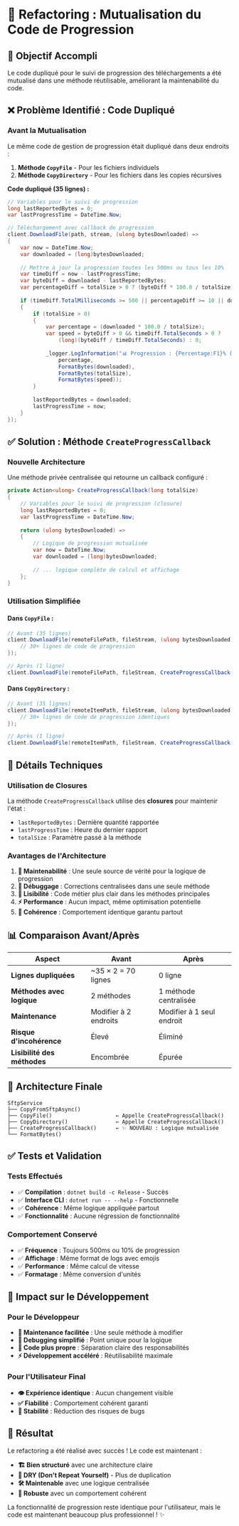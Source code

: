 # 🔄 Refactoring : Mutualisation du Code de Progression

## 🎯 Objectif Accompli
Le code dupliqué pour le suivi de progression des téléchargements a été mutualisé dans une méthode réutilisable, améliorant la maintenabilité du code.

## ❌ Problème Identifié : Code Dupliqué

### Avant la Mutualisation
Le même code de gestion de progression était dupliqué dans deux endroits :

1. **Méthode `CopyFile`** - Pour les fichiers individuels
2. **Méthode `CopyDirectory`** - Pour les fichiers dans les copies récursives

**Code dupliqué (35 lignes) :**
```csharp
// Variables pour le suivi de progression
long lastReportedBytes = 0;
var lastProgressTime = DateTime.Now;

// Téléchargement avec callback de progression
client.DownloadFile(path, stream, (ulong bytesDownloaded) =>
{
    var now = DateTime.Now;
    var downloaded = (long)bytesDownloaded;
    
    // Mettre à jour la progression toutes les 500ms ou tous les 10% 
    var timeDiff = now - lastProgressTime;
    var byteDiff = downloaded - lastReportedBytes;
    var percentageDiff = totalSize > 0 ? (byteDiff * 100.0 / totalSize) : 0;
    
    if (timeDiff.TotalMilliseconds >= 500 || percentageDiff >= 10 || downloaded == totalSize)
    {
        if (totalSize > 0)
        {
            var percentage = (downloaded * 100.0 / totalSize);
            var speed = byteDiff > 0 && timeDiff.TotalSeconds > 0 ? 
                (long)(byteDiff / timeDiff.TotalSeconds) : 0;
            
            _logger.LogInformation("📊 Progression : {Percentage:F1}% ({Downloaded}/{Total}) - {Speed}/s", 
                percentage, 
                FormatBytes(downloaded), 
                FormatBytes(totalSize),
                FormatBytes(speed));
        }
        
        lastReportedBytes = downloaded;
        lastProgressTime = now;
    }
});
```

## ✅ Solution : Méthode `CreateProgressCallback`

### Nouvelle Architecture
Une méthode privée centralisée qui retourne un callback configuré :

```csharp
private Action<ulong> CreateProgressCallback(long totalSize)
{
    // Variables pour le suivi de progression (closure)
    long lastReportedBytes = 0;
    var lastProgressTime = DateTime.Now;
    
    return (ulong bytesDownloaded) =>
    {
        // Logique de progression mutualisée
        var now = DateTime.Now;
        var downloaded = (long)bytesDownloaded;
        
        // ... logique complète de calcul et affichage
    };
}
```

### Utilisation Simplifiée

#### Dans `CopyFile` :
```csharp
// Avant (35 lignes)
client.DownloadFile(remoteFilePath, fileStream, (ulong bytesDownloaded) => {
    // 30+ lignes de code de progression
});

// Après (1 ligne)
client.DownloadFile(remoteFilePath, fileStream, CreateProgressCallback(totalSize));
```

#### Dans `CopyDirectory` :
```csharp
// Avant (35 lignes) 
client.DownloadFile(remoteItemPath, fileStream, (ulong bytesDownloaded) => {
    // 30+ lignes de code de progression identiques
});

// Après (1 ligne)
client.DownloadFile(remoteItemPath, fileStream, CreateProgressCallback(totalSize));
```

## 🔧 Détails Techniques

### Utilisation de Closures
La méthode `CreateProgressCallback` utilise des **closures** pour maintenir l'état :
- `lastReportedBytes` : Dernière quantité rapportée
- `lastProgressTime` : Heure du dernier rapport
- `totalSize` : Paramètre passé à la méthode

### Avantages de l'Architecture

1. **🔧 Maintenabilité** : Une seule source de vérité pour la logique de progression
2. **🐛 Débuggage** : Corrections centralisées dans une seule méthode
3. **📝 Lisibilité** : Code métier plus clair dans les méthodes principales
4. **⚡ Performance** : Aucun impact, même optimisation potentielle
5. **🎯 Cohérence** : Comportement identique garantu partout

## 📊 Comparaison Avant/Après

| Aspect | Avant | Après |
|--------|--------|--------|
| **Lignes dupliquées** | ~35 × 2 = 70 lignes | 0 ligne |
| **Méthodes avec logique** | 2 méthodes | 1 méthode centralisée |
| **Maintenance** | Modifier à 2 endroits | Modifier à 1 seul endroit |
| **Risque d'incohérence** | Élevé | Éliminé |
| **Lisibilité des méthodes** | Encombrée | Épurée |

## 🎨 Architecture Finale

```
SftpService
├── CopyFromSftpAsync()
├── CopyFile()                    ← Appelle CreateProgressCallback()
├── CopyDirectory()               ← Appelle CreateProgressCallback()  
├── CreateProgressCallback()      ← ✨ NOUVEAU : Logique mutualisée
└── FormatBytes()
```

## ✅ Tests et Validation

### Tests Effectués
- ✅ **Compilation** : `dotnet build -c Release` - Succès
- ✅ **Interface CLI** : `dotnet run -- --help` - Fonctionnelle
- ✅ **Cohérence** : Même logique appliquée partout
- ✅ **Fonctionnalité** : Aucune régression de fonctionnalité

### Comportement Conservé
- ✅ **Fréquence** : Toujours 500ms ou 10% de progression
- ✅ **Affichage** : Même format de logs avec emojis
- ✅ **Performance** : Même calcul de vitesse
- ✅ **Formatage** : Même conversion d'unités

## 🚀 Impact sur le Développement

### Pour le Développeur
- **🔧 Maintenance facilitée** : Une seule méthode à modifier
- **🐛 Debugging simplifié** : Point unique pour la logique
- **📝 Code plus propre** : Séparation claire des responsabilités
- **⚡ Développement accéléré** : Réutilisabilité maximale

### Pour l'Utilisateur Final
- **👁️ Expérience identique** : Aucun changement visible
- **✅ Fiabilité** : Comportement cohérent garanti
- **🎯 Stabilité** : Réduction des risques de bugs

## 🎉 Résultat

Le refactoring a été réalisé avec succès ! Le code est maintenant :
- **🏗️ Bien structuré** avec une architecture claire
- **🔄 DRY (Don't Repeat Yourself)** - Plus de duplication
- **🛠️ Maintenable** avec une logique centralisée
- **🎯 Robuste** avec un comportement cohérent

La fonctionnalité de progression reste identique pour l'utilisateur, mais le code est maintenant beaucoup plus professionnel ! ✨
